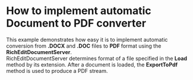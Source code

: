 # How to implement automatic Document to PDF converter


<p>This example demonstrates how easy it is to implement automatic conversion from <strong>.DOCX</strong> and <strong>.DOC</strong> files to <strong>PDF </strong>format using the <strong>RichEditDocumentServer</strong>. <br />
RichEditDocumentServer determines format of a file specified in the <strong>Load </strong>method by its extension.  After a document is loaded, the <strong>ExportToPdf </strong>method is used to produce a PDF stream.</p>

<br/>


